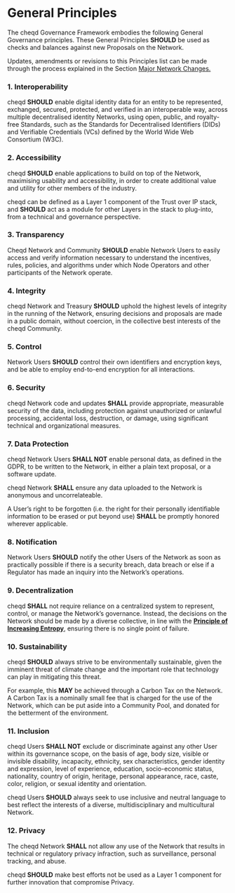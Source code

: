 # General Principles

The cheqd Governance Framework embodies the following General Governance principles. These General Principles **SHOULD** be used as checks and balances against new Proposals on the Network.

Updates, amendments or revisions to this Principles list can be made through the process explained in the Section [Major Network Changes.](https://docs.google.com/document/d/17\_N9Fs3j\_YOQdVZ3g3OZjOP8zbn5ZUpIHYQFdLC3uMs/edit#)

### 1. Interoperability

cheqd **SHOULD** enable digital identity data for an entity to be represented, exchanged, secured, protected, and verified in an interoperable way, across multiple decentralised identity Networks, using open, public, and royalty-free Standards, such as the Standards for Decentralised Identifiers (DIDs) and Verifiable Credentials (VCs) defined by the World Wide Web Consortium (W3C).

### 2. Accessibility

cheqd **SHOULD** enable applications to build on top of the Network, maximising usability and accessibility, in order to create additional value and utility for other members of the industry.

cheqd can be defined as a Layer 1 component of the Trust over IP stack, and **SHOULD** act as a module for other Layers in the stack to plug-into, from a technical and governance perspective.

### 3. Transparency

Cheqd Network and Community **SHOULD** enable Network Users to easily access and verify information necessary to understand the incentives, rules, policies, and algorithms under which Node Operators and other participants of the Network operate.

### 4. Integrity

cheqd Network and Treasury **SHOULD** uphold the highest levels of integrity in the running of the Network, ensuring decisions and proposals are made in a public domain, without coercion, in the collective best interests of the cheqd Community.

### 5. Control

Network Users **SHOULD** control their own identifiers and encryption keys, and be able to employ end-to-end encryption for all interactions.

### 6. Security

cheqd Network code and updates **SHALL** provide appropriate, measurable security of the data, including protection against unauthorized or unlawful processing, accidental loss, destruction, or damage, using significant technical and organizational measures.

### 7. Data Protection

cheqd Network Users **SHALL NOT** enable personal data, as defined in the GDPR, to be written to the Network, in either a plain text proposal, or a software update.

cheqd Network **SHALL** ensure any data uploaded to the Network is anonymous and uncorrelateable.

A User’s right to be forgotten (i.e. the right for their personally identifiable information to be erased or put beyond use) **SHALL** be promptly honored wherever applicable.

### 8. Notification

Network Users **SHOULD** notify the other Users of the Network as soon as practically possible if there is a security breach, data breach or else if a Regulator has made an inquiry into the Network’s operations.

### 9. Decentralization

cheqd **SHALL** not require reliance on a centralized system to represent, control, or manage the Network’s governance. Instead, the decisions on the Network should be made by a diverse collective, in line with the [**Principle of Increasing Entropy**](https://docs.cheqd.io/governance/principles#3-the-principle-of-increasing-entropy), ensuring there is no single point of failure.

### 10. Sustainability

cheqd **SHOULD** always strive to be environmentally sustainable, given the imminent threat of climate change and the important role that technology can play in mitigating this threat.

For example, this **MAY** be achieved through a Carbon Tax on the Network. A Carbon Tax is a nominally small fee that is charged for the use of the Network, which can be put aside into a Community Pool, and donated for the betterment of the environment.

### 11. Inclusion

cheqd Users **SHALL NOT** exclude or discriminate against any other User within its governance scope, on the basis of age, body size, visible or invisible disability, incapacity, ethnicity, sex characteristics, gender identity and expression, level of experience, education, socio-economic status, nationality, country of origin, heritage, personal appearance, race, caste, color, religion, or sexual identity and orientation.

cheqd Users **SHOULD** always seek to use inclusive and neutral language to best reflect the interests of a diverse, multidisciplinary and multicultural Network.

### 12. Privacy

The cheqd Network **SHALL** not allow any use of the Network that results in technical or regulatory privacy infraction, such as surveillance, personal tracking, and abuse.

cheqd **SHOULD** make best efforts not be used as a Layer 1 component for further innovation that compromise Privacy.
